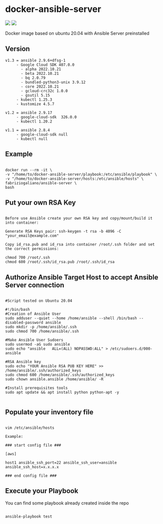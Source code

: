 # docker-ansible-server
[![](https://images.microbadger.com/badges/version/fabriziogaliano/ansible-server.svg)](https://microbadger.com/images/fabriziogaliano/ansible-server "Get your own version badge on microbadger.com") [![](https://images.microbadger.com/badges/image/fabriziogaliano/ansible-server.svg)](https://microbadger.com/images/fabriziogaliano/ansible-server "Get your own image badge on microbadger.com")

Docker image based on ubuntu 20.04 with Ansible Server preinstalled


## Version

```
v1.3 = ansible 2.9.6+dfsg-1
     - Google Cloud SDK 407.0.0
       - alpha 2022.10.21
       - beta 2022.10.21
       - bq 2.0.79
       - bundled-python3-unix 3.9.12
       - core 2022.10.21
       - gcloud-crc32c 1.0.0
       - gsutil 5.15
     - kubectl 1.25.3
     - kustomize 4.5.7

v1.2 = ansible 2.9.17
     - google-cloud-sdk  326.0.0
     - kubectl 1.20.2

v1.1 = ansible 2.8.4
     - google-cloud-sdk null
     - kubectl null
```

## Example

```

docker run --rm -it \
-v "/home/to/docker-ansible-server/playbook:/etc/ansible/playbook" \
-v "/home/to/docker-ansible-server/hosts:/etc/ansible/hosts" \
fabriziogaliano/ansible-server \
bash

```

## Put your own RSA Key

```

Before use Ansible create your own RSA key and copy/mount/build it into container:

Generate RSA Keys pair: ssh-keygen -t rsa -b 4096 -C "your_email@example.com"

Copy id_rsa.pub and id_rsa into container /root/.ssh folder and set the correct permissions:

chmod 700 /root/.ssh
chmod 600 /root/.ssh/id_rsa.pub /root/.ssh/id_rsa

```

## Authorize Ansible Target Host to accept Ansible Server connection

```

#Script tested on Ubuntu 20.04

#!/bin/bash
#Creation of Ansible User
sudo adduser --quiet --home /home/ansible --shell /bin/bash --disabled-password ansible
sudo mkdir -p /home/ansible/.ssh
sudo chmod 700 /home/ansible/.ssh

#Make Ansible User Sudoers
sudo usermod -aG sudo ansible
sudo echo "ansible   ALL=(ALL) NOPASSWD:ALL" > /etc/sudoers.d/000-ansible

#RSA Ansible key
sudo echo "YOUR Ansible RSA PUB KEY HERE" >> /home/ansible/.ssh/authorized_keys
sudo chmod 600 /home/ansible/.ssh/authorized_keys
sudo chown ansible.ansible /home/ansible/ -R

#Install prerequisites tools
sudo apt update && apt install python python-apt -y


```


## Populate your inventory file

```

vim /etc/ansible/hosts

Example: 

### start config file ###

[aws]

host1 ansible_ssh_port=22 ansible_ssh_user=ansible ansible_ssh_host=x.x.x.x

### end config file ###

```

## Execute your Playbook
You can find some playbook already created inside the repo

```

ansible-playbook test

```
